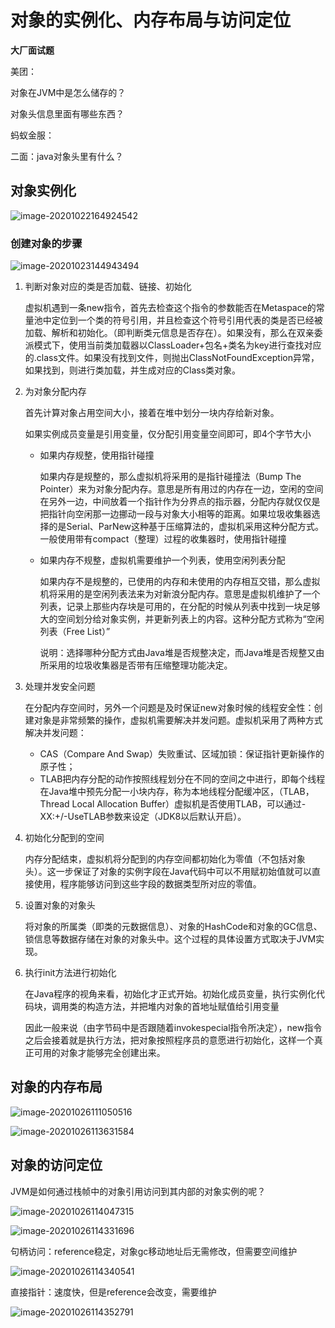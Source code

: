 # 对象的实例化、内存布局与访问定位

**大厂面试题**

美团：

对象在JVM中是怎么储存的？

对象头信息里面有哪些东西？



蚂蚁金服：

二面：java对象头里有什么？

## 对象实例化

![image-20201022164924542](对象的实例化、内存布局与访问定位.assets/image-20201022164924542.png)

### 创建对象的步骤

![image-20201023144943494](对象的实例化、内存布局与访问定位.assets/image-20201023144943494.png)

1. 判断对象对应的类是否加载、链接、初始化

   虚拟机遇到一条new指令，首先去检查这个指令的参数能否在Metaspace的常量池中定位到一个类的符号引用，并且检查这个符号引用代表的类是否已经被加载、解析和初始化。（即判断类元信息是否存在）。如果没有，那么在双亲委派模式下，使用当前类加载器以ClassLoader+包名+类名为key进行查找对应的.class文件。如果没有找到文件，则抛出ClassNotFoundException异常，如果找到，则进行类加载，并生成对应的Class类对象。

2. 为对象分配内存

   首先计算对象占用空间大小，接着在堆中划分一块内存给新对象。

   如果实例成员变量是引用变量，仅分配引用变量空间即可，即4个字节大小

   - 如果内存规整，使用指针碰撞

     如果内存是规整的，那么虚拟机将采用的是指针碰撞法（Bump The Pointer）来为对象分配内存。意思是所有用过的内存在一边，空闲的空间在另外一边，中间放着一个指针作为分界点的指示器，分配内存就仅仅是把指针向空闲那一边挪动一段与对象大小相等的距离。如果垃圾收集器选择的是Serial、ParNew这种基于压缩算法的，虚拟机采用这种分配方式。一般使用带有compact（整理）过程的收集器时，使用指针碰撞

   - 如果内存不规整，虚拟机需要维护一个列表，使用空闲列表分配

     如果内存不是规整的，已使用的内存和未使用的内存相互交错，那么虚拟机将采用的是空闲列表法来为对新浪分配内存。意思是虚拟机维护了一个列表，记录上那些内存块是可用的，在分配的时候从列表中找到一块足够大的空间划分给对象实例，并更新列表上的内容。这种分配方式称为“空闲列表（Free List）”

     说明：选择哪种分配方式由Java堆是否规整决定，而Java堆是否规整又由所采用的垃圾收集器是否带有压缩整理功能决定。

3. 处理并发安全问题

   在分配内存空间时，另外一个问题是及时保证new对象时候的线程安全性：创建对象是非常频繁的操作，虚拟机需要解决并发问题。虚拟机采用了两种方式解决并发问题：

   - CAS（Compare And Swap）失败重试、区域加锁：保证指针更新操作的原子性；
   - TLAB把内存分配的动作按照线程划分在不同的空间之中进行，即每个线程在Java堆中预先分配一小块内存，称为本地线程分配缓冲区，（TLAB，Thread Local Allocation Buffer）虚拟机是否使用TLAB，可以通过-XX:+/-UseTLAB参数来设定（JDK8以后默认开启）。

4. 初始化分配到的空间

   内存分配结束，虚拟机将分配到的内存空间都初始化为零值（不包括对象头）。这一步保证了对象的实例字段在Java代码中可以不用赋初始值就可以直接使用，程序能够访问到这些字段的数据类型所对应的零值。

5. 设置对象的对象头

   将对象的所属类（即类的元数据信息）、对象的HashCode和对象的GC信息、锁信息等数据存储在对象的对象头中。这个过程的具体设置方式取决于JVM实现。

6. 执行init方法进行初始化

   在Java程序的视角来看，初始化才正式开始。初始化成员变量，执行实例化代码块，调用类的构造方法，并把堆内对象的首地址赋值给引用变量

   因此一般来说（由字节码中是否跟随着invokespecial指令所决定），new指令之后会接着就是执行方法，把对象按照程序员的意愿进行初始化，这样一个真正可用的对象才能够完全创建出来。

## 对象的内存布局

![image-20201026111050516](对象的实例化、内存布局与访问定位.assets/image-20201026111050516.png)



![image-20201026113631584](对象的实例化、内存布局与访问定位.assets/image-20201026113631584.png)





## 对象的访问定位

JVM是如何通过栈帧中的对象引用访问到其内部的对象实例的呢？

![image-20201026114047315](对象的实例化、内存布局与访问定位.assets/image-20201026114047315.png)



![image-20201026114331696](对象的实例化、内存布局与访问定位.assets/image-20201026114331696.png)

句柄访问：reference稳定，对象gc移动地址后无需修改，但需要空间维护

![image-20201026114340541](对象的实例化、内存布局与访问定位.assets/image-20201026114340541.png)

直接指针：速度快，但是reference会改变，需要维护

![image-20201026114352791](对象的实例化、内存布局与访问定位.assets/image-20201026114352791.png)





